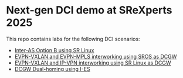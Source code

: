 # Next-gen DCI demo at SReXperts 2025

This repo contains labs for the following DCI scenarios:

- [Inter-AS Option B using SR Linux](./inter-as-optb-srl)
- [EVPN-VXLAN and EVPN-MPLS interworking using SROS as DCGW](./vxlan-mpls-sros)
- [EVPN-VXLAN and IP-VPN interworking using SR Linux as DCGW](./evpn-ipvpn-srl)
- [DCGW Dual-homing using I-ES](./vxlan-mpls-i-es-sros)
